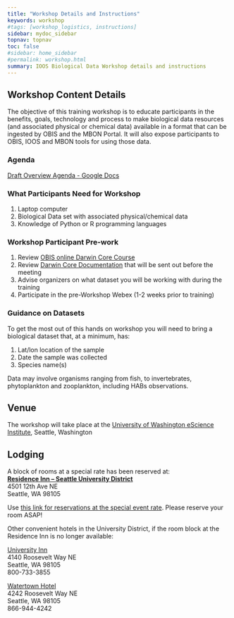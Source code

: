 ```yaml
---
title: "Workshop Details and Instructions"
keywords: workshop
#tags: [workshop_logistics, instructions]
sidebar: mydoc_sidebar
topnav: topnav
toc: false
#sidebar: home_sidebar
#permalink: workshop.html
summary: IOOS Biological Data Workshop details and instructions
---
```



## Workshop Content Details

The objective of this training workshop is to educate participants in the benefits, goals, technology and process to make biological data resources (and associated physical or chemical data) available in a format that can be ingested by OBIS and the MBON Portal. It will also expose participants to OBIS, IOOS and MBON tools for using those data.

### Agenda
[Draft Overview Agenda - Google Docs](https://docs.google.com/a/noaa.gov/document/d/1gQzTUutlpNqpCXCNzrIbMvmqyNbu5P2RxbkEQ2OdcDU/edit?usp=sharing)

### What Participants Need for Workshop
1. Laptop computer
2. Biological Data set with associated physical/chemical data
3. Knowledge of Python or R programming languages

### Workshop Participant Pre-work
1. Review [OBIS online Darwin Core Course](http://classroom.oceanteacher.org/course/view.php?id=311)
2. Review [Darwin Core Documentation](http://www.iobis.org/manual/darwincore/) that will be sent out before the meeting
3. Advise organizers on what dataset you will be working with during the training
4. Participate in the pre-Workshop Webex (1-2 weeks prior to training) 

### Guidance on Datasets
To get the most out of this hands on workshop you will need to bring a biological dataset that, at a minimum, has:
1. Lat/lon location of the sample
2. Date the sample was collected 
3. Species name(s)

Data may involve organisms ranging from fish, to invertebrates, phytoplankton and zooplankton, including HABs observations.


## Venue

The workshop will take place at the [University of Washington eScience Institute](http://escience.washington.edu/), Seattle, Washington


## Lodging

A block of rooms at a special rate has been reserved at:    
**[Residence Inn – Seattle University District](http://www.marriott.com/hotels/travel/seaud-residence-inn-seattle-university-district/)**    
4501 12th Ave NE    
Seattle, WA 98105

Use [this link for reservations at the special event rate](http://www.marriott.com/meeting-event-hotels/group-corporate-travel/groupCorp.mi?resLinkData=UW%20Biological%20Data%20Training%20Workshop%5ESEAUD%60BDTBDTA%60179.00%60USD%60false%603%602/7/18%602/10/18%601/8/18&app=resvlink&stop_mobi=yes). Please reserve your room ASAP!

Other convenient hotels in the University District, if the room block at the Residence Inn is no longer available:

[University Inn](http://www.universityinnseattle.com)   
4140 Roosevelt Way NE   
Seattle, WA  98105   
800-733-3855    

[Watertown Hotel](http://www.watertownseattle.com )   
4242 Roosevelt Way NE   
Seattle, WA 98105   
866-944-4242   
